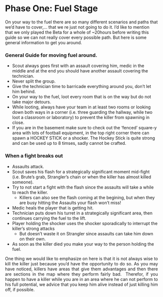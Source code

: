 <h1>Phase One: Fuel Stage</h1>
<p>On your way to the fuel there are so many different scenarios and paths that we&rsquo;d have to cover,&hellip; that we re just not going to do it. I&rsquo;d like to mention that we only played the Beta for a whole of ~20hours before writing this guide so we can not really cover every possible path. But here is some general information to get you around.</p>
<h3>General Guide for moving fuel around.</h3>
<ul>
<li>Scout always goes first with an assault covering him, medic in the middle and at the end you should have another assault covering the technician.</li>
<li>Never split the group.</li>
<li>Give the technician time to barricade everything around you, don&rsquo;t let him behind.</li>
<li>On your way to the fuel, loot every room that is on the way but do not take major detours.</li>
<li>While looting, always have your team in at least two rooms or looking down both ways in a corner (i.e. three guarding the hallway, while two loot a classroom or laboratory) to prevent the killer from spawning in close.</li>
<li>If you are in the basement make sure to check out the &lsquo;fenced&rsquo; square-y area with lots of football equipment, in the top right corner there can spawn a HOCKEY STICK or a shocker. The Hockey Stick is quite strong and can be used up to 8 timses, sadly cannot be crafted.</li>
</ul><h3>When a fight breaks out</h3>
<ul>
<li>Assaults attack.</li>
<li>Scout saves his flash for a strategically significant moment mid-fight (i.e. Brute&rsquo;s grab, Strangler&rsquo;s chain or when the killer has almost killed someone).</li>
<li>Try to not start a fight with the flash since the assaults will take a while to reach the killer.
<ul>
<li>Killers can also see the flash coming at the begining, but when they are busy hitting the Assaults your flash won&rsquo;t miss!</li>
</ul>
</li>
<li>Medic heals the player that is getting hit.</li>
<li>Technician puts down his turret in a strategically significant area, then continues carrying the fuel to the lift.</li>
<li>Player holding the shocker uses the shocker sporadically to interrupt the killer&rsquo;s strong attacks
<ul>
<li>But doesn&rsquo;t waste it on Strangler since assaults can take him down on their own.</li>
</ul>
</li>
<li>As soon as the killer died you make your way to the person holding the fuel.</li>
</ul>
<p style="text-align: justify;">One thing we would like to emphasize on here is that it is not always wise to kill the killer just because you&rsquo;d have the opportunity to do so. As you may have noticed, killers have areas that give them advantages and then there are sections in the map where they perform fairly bad.&nbsp; Therefor, if you happen to have a killer while you are in an area where he can not perform to his full potential, we advice that you keep him alive instead of just killing him off, if possible.&nbsp;</p>

